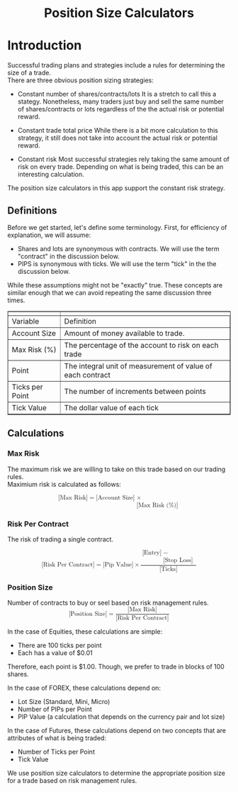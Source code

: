 <center><h1>Position Size Calculators</h1></center>


# Introduction

Successful trading plans and strategies include a rules for determining the size of a trade.  
There are three obvious position sizing strategies:

* Constant number of shares/contracts/lots
  It is a stretch to call this a stategy.  Nonetheless, many traders just buy and sell the same number of shares/contracts or lots regardless of the the actual risk or potential reward.
  
* Constant trade total price
  While there is a bit more calculation to this strategy, it still does not take into account the actual risk or potential reward.
  
* Constant risk
  Most successful strategies rely taking the same amount of risk on every trade.  Depending on what is being traded, this can be an interesting calculation.

The position size calculators in this app support the constant risk strategy.


## Definitions

Before we get started, let's define some terminology.  First, for efficiency of explanation, we will assume:

* Shares and lots are synonymous with contracts.  We will use the term "contract" in the discussion below.
* PIPS is synonymous with ticks.  We will use the term "tick" in the the discussion below.

While these assumptions might not be "exactly" true.  These concepts are similar enough that we can avoid repeating the same discussion three times.


<table border = "1">
<th>
  <tr>
    <td>Variable</td>
    <td>Definition</td></th>
  </tr>
</th>
<tbody>
  <tr>
    <td>Account Size</td>
    <td>Amount of money available to trade.</td>
  </tr>
  <tr>
    <td>Max Risk (%)</td>
    <td>The percentage of the account to risk on each trade</td>
  </tr>
  <tr>
    <td>Point</td>
    <td>The integral unit of measurement of value of each contract</td>
  </tr>
  <tr>
    <td>Ticks per Point</td>
    <td>The number of increments between points</td>
  </tr>
  <tr>
    <td>Tick Value</td>
    <td>The dollar value of each tick</td>
  </tr>
</tbody>

</table>


## Calculations

### Max Risk

The maximum risk we are willing to take on this trade based on our trading rules.  
Maximium risk is calculated as follows:

<math display = "block">
  <mi>[Max Risk]</mi>
  <mo>&equals;</mo>
  <mi>[Account Size]</mi>
  <mo>&times;</mi>
  <mi>[Max Risk (%)]</mi>
</math>


### Risk Per Contract

The risk of trading a single contract.

<math display = "block">
  <mi>[Risk Per Contract]</mi>
  <mo>&equals;</mo>
  <mrow>
    <mi>[Pip Value]</mi>
    <mo>&times;</mo>
    <mrow>
      <mfrac numalign = "left">
        <mfenced open = "|" close = "|" separators = "">
          <mi>[Entry]</mi>
          <mo>&minus;</mi>
          <mi>[Stop Loss]</mi>
        </mfenced>
        <mrow>
          <mspace width = "3em" /><mi>[Ticks]</mi><mspace width = "3em" />
        </mrow>
      </mfrac>
    </mrow>
  </mrow>
</math>


### Position Size

Number of contracts to buy or seel based on risk management rules.
<math display = "block">
  <mi>[Position Size]</mi>
  <mo>&equals;</mo>
  <mfrac>
    <mi>[Max Risk]</mi>
    <mi>[Risk Per Contract]</mi>
  </mfrac>
</math>




In the case of Equities, these calculations are simple:

* There are 100 ticks per point
* Each has a value of $0.01

Therefore, each point is $1.00.  Though, we prefer to trade in blocks of 100 shares.

In the case of FOREX, these calculations depend on:

* Lot Size (Standard, Mini, Micro)
* Number of PIPs per Point
* PIP Value (a calculation that depends on the currency pair and lot size)

In the case of Futures, these calculations depend on two concepts that are attributes of what is being traded:

* Number of Ticks per Point
* Tick Value


We use position size calculators to determine the appropriate position size for a trade based on risk management rules.
